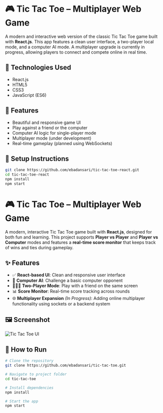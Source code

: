# 🎮 Tic Tac Toe – Multiplayer Web Game

A modern and interactive web version of the classic Tic Tac Toe game built with **React.js**. This app features a clean user interface, a two-player local mode, and a computer AI mode. A multiplayer upgrade is currently in progress, allowing players to connect and compete online in real time.

## 🚀 Technologies Used
- React.js
- HTML5
- CSS3
- JavaScript (ES6)

## 🧩 Features
- Beautiful and responsive game UI
- Play against a friend or the computer
- Computer AI logic for single-player mode
- Multiplayer mode (under development)
- Real-time gameplay (planned using WebSockets)

## 🔧 Setup Instructions
```bash
git clone https://github.com/ebadansari/tic-tac-toe-react.git
cd tic-tac-toe-react
npm install
npm start
```


# 🎮 Tic Tac Toe – Multiplayer Web Game

A modern, interactive Tic Tac Toe game built with **React.js**, designed for both fun and learning. This project supports **Player vs Player** and **Player vs Computer** modes and features a **real-time score monitor** that keeps track of wins and ties during gameplay.

## ✨ Features

- ✅ **React-based UI**: Clean and responsive user interface
- 🧠 **Computer AI**: Challenge a basic computer opponent
- 🧑‍🤝‍🧑 **Two-Player Mode**: Play with a friend on the same screen
- 📊 **Score Monitor**: Real-time score tracking across rounds
- 🌐 **Multiplayer Expansion** *(In Progress)*: Adding online multiplayer functionality using sockets or a backend system

## 🖼 Screenshot
![Tic Tac Toe UI](./assets/tic-tac-toe-screenshot.png)

## 🚀 How to Run

```bash
# Clone the repository
git clone https://github.com/ebadansari/tic-tac-toe.git

# Navigate to project folder
cd tic-tac-toe

# Install dependencies
npm install

# Start the app
npm start
